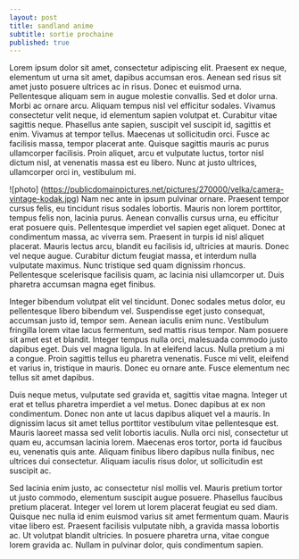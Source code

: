 ```yaml
---
layout: post
title: sandland anime
subtitle: sortie prochaine
published: true
---
```

Lorem ipsum dolor sit amet, consectetur adipiscing elit. Praesent ex neque, elementum ut urna sit amet, dapibus accumsan eros. Aenean sed risus sit amet justo posuere ultrices ac in risus. Donec et euismod urna. Pellentesque aliquam sem in augue molestie convallis. Sed et dolor urna. Morbi ac ornare arcu. Aliquam tempus nisl vel efficitur sodales. Vivamus consectetur velit neque, id elementum sapien volutpat et. Curabitur vitae sagittis neque. Phasellus ante sapien, suscipit vel suscipit id, sagittis et enim. Vivamus at tempor tellus. Maecenas ut sollicitudin orci. Fusce ac facilisis massa, tempor placerat ante. Quisque sagittis mauris ac purus ullamcorper facilisis. Proin aliquet, arcu et vulputate luctus, tortor nisl dictum nisl, at venenatis massa est eu libero. Nunc at justo ultrices, ullamcorper orci in, vestibulum mi.

![photo] (https://publicdomainpictures.net/pictures/270000/velka/camera-vintage-kodak.jpg)
Nam nec ante in ipsum pulvinar ornare. Praesent tempor cursus felis, eu tincidunt risus sodales lobortis. Mauris non lorem porttitor, tempus felis non, lacinia purus. Aenean convallis cursus urna, eu efficitur erat posuere quis. Pellentesque imperdiet vel sapien eget aliquet. Donec at condimentum massa, ac viverra sem. Praesent in turpis id nisl aliquet placerat. Mauris lectus arcu, blandit eu facilisis id, ultricies at mauris. Donec vel neque augue. Curabitur dictum feugiat massa, et interdum nulla vulputate maximus. Nunc tristique sed quam dignissim rhoncus. Pellentesque scelerisque facilisis quam, ac lacinia nisi ullamcorper ut. Duis pharetra accumsan magna eget finibus.

Integer bibendum volutpat elit vel tincidunt. Donec sodales metus dolor, eu pellentesque libero bibendum vel. Suspendisse eget justo consequat, accumsan justo id, tempor sem. Aenean iaculis enim nunc. Vestibulum fringilla lorem vitae lacus fermentum, sed mattis risus tempor. Nam posuere sit amet est et blandit. Integer tempus nulla orci, malesuada commodo justo dapibus eget. Duis vel magna ligula. In at eleifend lacus. Nulla pretium a mi a congue. Proin sagittis tellus eu pharetra venenatis. Fusce mi velit, eleifend et varius in, tristique in mauris. Donec eu ornare ante. Fusce elementum nec tellus sit amet dapibus.

Duis neque metus, vulputate sed gravida et, sagittis vitae magna. Integer ut erat et tellus pharetra imperdiet a vel metus. Donec dapibus at ex non condimentum. Donec non ante ut lacus dapibus aliquet vel a mauris. In dignissim lacus sit amet tellus porttitor vestibulum vitae pellentesque est. Mauris laoreet massa sed velit lobortis iaculis. Nulla orci nisl, consectetur ut quam eu, accumsan lacinia lorem. Maecenas eros tortor, porta id faucibus eu, venenatis quis ante. Aliquam finibus libero dapibus nulla finibus, nec ultrices dui consectetur. Aliquam iaculis risus dolor, ut sollicitudin est suscipit ac.

Sed lacinia enim justo, ac consectetur nisl mollis vel. Mauris pretium tortor ut justo commodo, elementum suscipit augue posuere. Phasellus faucibus pretium placerat. Integer vel lorem ut lorem placerat feugiat eu sed diam. Quisque nec nulla id enim euismod varius sit amet fermentum quam. Mauris vitae libero est. Praesent facilisis vulputate nibh, a gravida massa lobortis ac. Ut volutpat blandit ultricies. In posuere pharetra urna, vitae congue lorem gravida ac. Nullam in pulvinar dolor, quis condimentum sapien.
